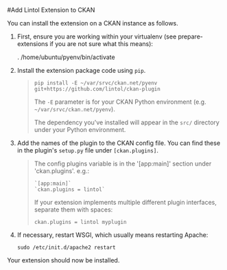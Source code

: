 #Add Lintol Extension to CKAN

You can install the extension on a CKAN instance as follows.

1. First, ensure you are working within your virtualenv (see prepare-extensions if you are not sure what this means):

    . /home/ubuntu/pyenv/bin/activate

2. Install the extension package code using `pip`.

    >`pip install -E ~/var/srvc/ckan.net/pyenv git+https://github.com/lintol/ckan-plugin`
    >
    > The `-E` parameter is for your CKAN Python environment (e.g. `~/var/srvc/ckan.net/pyenv`).
    >
    > The dependency you've installed will appear in the `src/` directory under your Python environment.


3. Add the names of the plugin to the CKAN config file. You can find these in the plugin's `setup.py` file under `[ckan.plugins]`.

    > The config plugins variable is in the '[app:main]' section under
    > 'ckan.plugins'. e.g.:
    >
    >     `[app:main]`
    >     `ckan.plugins = lintol`
    >
    > If your extension implements multiple different plugin interfaces,
    > separate them with spaces:
    >
    >    `ckan.plugins = lintol myplugin`

4. If necessary, restart WSGI, which usually means restarting Apache:

    `sudo /etc/init.d/apache2 restart`

Your extension should now be installed.
